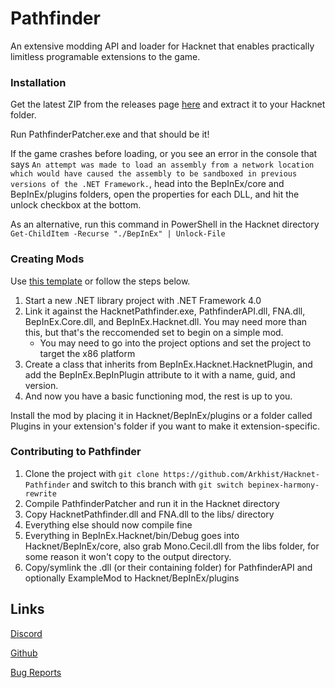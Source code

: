 # Pathfinder

An extensive modding API and loader for Hacknet that enables practically limitless programable extensions to the game.

### Installation

Get the latest ZIP from the releases page [here](https://github.com/Arkhist/Hacknet-Pathfinder/releases) and extract it to your Hacknet folder.

Run PathfinderPatcher.exe and that should be it!

If the game crashes before loading, or you see an error in the console that says `An attempt was made to load an assembly from a network location which would have caused the assembly to be sandboxed in previous versions of the .NET Framework.`, head into the BepInEx/core and BepInEx/plugins folders, open the properties for each DLL, and hit the unlock checkbox at the bottom.

As an alternative, run this command in PowerShell in the Hacknet directory `Get-ChildItem -Recurse "./BepInEx" | Unlock-File`

### Creating Mods

Use [this template](https://github.com/Windows10CE/HacknetPluginTemplate) or follow the steps below.

1. Start a new .NET library project with .NET Framework 4.0
2. Link it against the HacknetPathfinder.exe, PathfinderAPI.dll, FNA.dll, BepInEx.Core.dll, and BepInEx.Hacknet.dll. You may need more than this, but that's the reccomended set to begin on a simple mod.
    * You may need to go into the project options and set the project to target the x86 platform
3. Create a class that inherits from BepInEx.Hacknet.HacknetPlugin, and add the BepInEx.BepInPlugin attribute to it with a name, guid, and version.
4. And now you have a basic functioning mod, the rest is up to you.

Install the mod by placing it in Hacknet/BepInEx/plugins or a folder called Plugins in your extension's folder if you want to make it extension-specific.

### Contributing to Pathfinder

1. Clone the project with `git clone https://github.com/Arkhist/Hacknet-Pathfinder` and switch to this branch with `git switch bepinex-harmony-rewrite`
2. Compile PathfinderPatcher and run it in the Hacknet directory
3. Copy HacknetPathfinder.dll and FNA.dll to the libs/ directory
4. Everything else should now compile fine
5. Everything in BepInEx.Hacknet/bin/Debug goes into Hacknet/BepInEx/core, also grab Mono.Cecil.dll from the libs folder, for some reason it won't copy to the output directory.
6. Copy/symlink the .dll (or their containing folder) for PathfinderAPI and optionally ExampleMod to Hacknet/BepInEx/plugins

## Links

[Discord](https://discord.gg/65SaxGg)

[Github](https://github.com/Arkhist/Hacknet-Pathfinder)

[Bug Reports](https://github.com/Arkhist/Hacknet-Pathfinder/issues)
